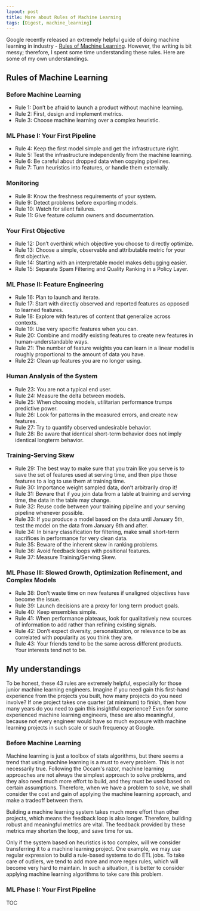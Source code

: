 ```yaml
---
layout: post
title: More about Rules of Machine Learning
tags: [Digest, machine_learning]
---
```


Google recently released an extremely helpful guide of doing machine learning in industry - [Rules of Machine Learning][1]. However, the writing is bit messy; therefore, I spent some time understanding these rules. Here are some of my own understandings.

## Rules of Machine Learning

### Before Machine Learning
- Rule 1: Don’t be afraid to launch a product without machine learning.
- Rule 2: First, design and implement metrics.
- Rule 3: Choose machine learning over a complex heuristic.

### ML Phase I: Your First Pipeline
- Rule 4: Keep the first model simple and get the infrastructure right.
- Rule 5: Test the infrastructure independently from the machine learning.
- Rule 6: Be careful about dropped data when copying pipelines.
- Rule 7: Turn heuristics into features, or handle them externally.

### Monitoring
- Rule 8: Know the freshness requirements of your system.
- Rule 9: Detect problems before exporting models.
- Rule 10: Watch for silent failures.
- Rule 11: Give feature column owners and documentation.

### Your First Objective
- Rule 12: Don’t overthink which objective you choose to directly optimize.
- Rule 13: Choose a simple, observable and attributable metric for your first objective.
- Rule 14: Starting with an interpretable model makes debugging easier.
- Rule 15: Separate Spam Filtering and Quality Ranking in a Policy Layer.

### ML Phase II: Feature Engineering
- Rule 16: Plan to launch and iterate.
- Rule 17: Start with directly observed and reported features as opposed to learned features.
- Rule 18: Explore with features of content that generalize across contexts.
- Rule 19: Use very specific features when you can.
- Rule 20: Combine and modify existing features to create new features in human­-understandable ways.
- Rule 21: The number of feature weights you can learn in a linear model is roughly proportional to the amount of data you have.
- Rule 22: Clean up features you are no longer using.

### Human Analysis of the System
- Rule 23: You are not a typical end user.
- Rule 24: Measure the delta between models.
- Rule 25: When choosing models, utilitarian performance trumps predictive power.
- Rule 26: Look for patterns in the measured errors, and create new features.
- Rule 27: Try to quantify observed undesirable behavior.
- Rule 28: Be aware that identical short­-term behavior does not imply identical long­term behavior.

### Training­-Serving Skew
- Rule 29: The best way to make sure that you train like you serve is to save the set of features used at serving time, and then pipe those features to a log to use them at training time.
- Rule 30: Importance weight sampled data, don’t arbitrarily drop it!
- Rule 31: Beware that if you join data from a table at training and serving time, the data in the table may change.
- Rule 32: Re­use code between your training pipeline and your serving pipeline whenever possible.
- Rule 33: If you produce a model based on the data until January 5th, test the model on the data from January 6th and after.
- Rule 34: In binary classification for filtering, make small short-­term sacrifices in performance for very clean data.
- Rule 35: Beware of the inherent skew in ranking problems.
- Rule 36: Avoid feedback loops with positional features.
- Rule 37: Measure Training/Serving Skew.

### ML Phase III: Slowed Growth, Optimization Refinement, and Complex Models
- Rule 38: Don’t waste time on new features if unaligned objectives have become the issue.
- Rule 39: Launch decisions are a proxy for long ­term product goals.
- Rule 40: Keep ensembles simple.
- Rule 41: When performance plateaus, look for qualitatively new sources of information to add rather than refining existing signals.
- Rule 42: Don’t expect diversity, personalization, or relevance to be as correlated with popularity as you think they are.
- Rule 43: Your friends tend to be the same across different products. Your interests tend not to be.

## My understandings

To be honest, these 43 rules are extremely helpful, especially for those junior machine learning engineers. Imagine if you need gain this first-hand experience from the projects you built, how many projects do you need involve? If one project takes one quarter (at minimum) to finish, then how many years do you need to gain this insightful experience? Even for some experienced machine learning engineers, these are also meaningful, because not every engineer would have so much exposure with machine learning projects in such scale or such frequency at Google.

### Before Machine Learning

Machine learning is just a toolbox of stats algorithms, but there seems a trend that using machine learning is a must to every problem. This is not necessarily true. Following the Occam's razor, machine learning approaches are not always the simplest approach to solve problems, and they also need much more effort to build, and they must be used based on certain assumptions. Therefore, when we have a problem to solve, we shall consider the cost and gain of applying the machine learning approach, and make a tradeoff between them.

Building a machine learning system takes much more effort than other projects, which means the feedback loop is also longer. Therefore, building robust and meaningful metrics are vital. The feedback provided by these metrics may shorten the loop, and save time for us.

Only if the system based on heuristics is too complex, will we consider transferring it to a machine learning project. One example, we may use regular expression to build a rule-based systems to do ETL jobs. To take care of outliers, we tend to add more and more regex rules, which will become very hard to maintain. In such a situation, it is better to consider applying machine learning algorithms to take care this problem.

### ML Phase I: Your First Pipeline



TOC



[1]:	https://developers.google.com/machine-learning/rules-of-ml

